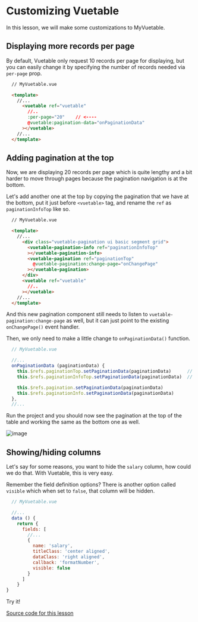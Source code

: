 # Customizing Vuetable

In this lesson, we will make some customizations to MyVuetable.

## Displaying more records per page

By default, Vuetable only request 10 records per page for displaying, but you can easily change it by specifying the number of records needed via `per-page` prop.

```html
  // MyVuetable.vue

  <template>
    //...
      <vuetable ref="vuetable"
        //..
        :per-page="20"    // <----
        @vuetable:pagination-data="onPaginationData"
      ></vuetable>
    //...
  </template>
```

## Adding pagination at the top

Now, we are displaying 20 records per page which is quite lengthy and a bit harder to move through pages because the pagination navigation is at the bottom.

Let's add another one at the top by copying the pagination that we have at the bottom, put it just before `<vuetable>` tag, and rename the `ref` as `paginationInfoTop` like so.

```html
  // MyVuetable.vue

  <template>
    //...
      <div class="vuetable-pagination ui basic segment grid">
        <vuetable-pagination-info ref="paginationInfoTop"
        ></vuetable-pagination-info>
        <vuetable-pagination ref="paginationTop"
          @vuetable-pagination:change-page="onChangePage"
        ></vuetable-pagination>
      </div>
      <vuetable ref="vuetable"
        //..
      ></vuetable>
    //...
  </template>
```

And this new pagination component still needs to listen to `vuetable-pagination:change-page` as well, but it can just point to the existing `onChangePage()` event handler.

Then, we only need to make a little change to `onPaginationData()` function.
```javascript
  // MyVuetable.vue

  //...
  onPaginationData (paginationData) {
    this.$refs.paginationTop.setPaginationData(paginationData)      // <----
    this.$refs.paginationInfoTop.setPaginationData(paginationData)  // <----

    this.$refs.pagination.setPaginationData(paginationData)
    this.$refs.paginationInfo.setPaginationData(paginationData)
  },
  //...
```

Run the project and you should now see the pagination at the top of the table and working the same as the bottom one as well.

  ![image](./images/09-1.png)

## Showing/hiding columns

Let's say for some reasons, you want to hide the `salary` column, how could we do that. With Vuetable, this is very easy.

Remember the field definition options? There is another option called `visible` which when set to `false`, that column will be hidden.
```javascript
  // MyVuetable.vue

  //...
  data () {
    return {
      fields: [
        //...
        {
          name: 'salary',
          titleClass: 'center aligned',
          dataClass: 'right aligned',
          callback: 'formatNumber',
          visible: false
        }
      ]
    }
}
```

Try it!

[Source code for this lesson](https://github.com/ratiw/vuetable-2-tutorial/tree/lesson-9)

